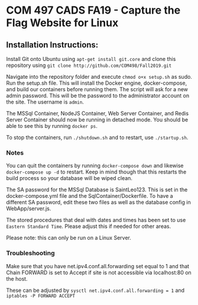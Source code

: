 # COM 497 CADS FA19 - Capture the Flag Website for Linux

<h2>Installation Instructions:</h2>

Install Git onto Ubuntu using `apt-get install git.core` and clone this repository using `git clone http://github.com/COM498/Fall2019.git`

Navigate into the repository folder and execute `chmod o+x setup.sh` as sudo. Run the setup.sh file. This will install the Docker engine, docker-compose, and build our containers before running them. The script will ask for a new admin password. This will be the password to the administrator account on the site. The username is `admin`.

The MSSql Container, NodeJS Container, Web Server Container, and Redis Server Container should now be running in detached mode. You should be able to see this by running `docker ps`.

To stop the containers, run `./shutdown.sh` and to restart, use `./startup.sh`.

<h3>Notes</h3>

You can quit the containers by running `docker-compose down` and likewise `docker-compose up -d` to restart. Keep in mind though that this restarts the build process so your database will be wiped clean.

The SA password for the MSSql Database is SaintLeo123. This is set in the docker-compose.yml file and the SqlContainer/Dockerfile. To have a different SA password, edit these two files as well as the database config in WebApp/server.js.

The stored procedures that deal with dates and times has been set to use `Eastern Standard Time`. Please adjust this if needed for other areas.

Please note: this can only be run on a Linux Server.

<h3>Troubleshooting</h3>

Make sure that you have net.ipv4.conf.all.forwarding set equal to 1 and that Chain FORWARD is set to Accept if site is not accessible via localhost:80 on the host.

These can be adjusted by `sysctl net.ipv4.conf.all.forwarding = 1` and `iptables -P FORWARD ACCEPT`
